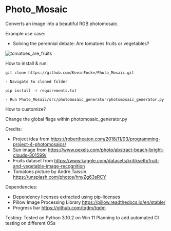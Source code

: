 # Photo_Mosaic

Converts an image into a beautiful RGB photomosaic. 

Example use case:

- Solving the perennial debate: Are tomatoes fruits or vegetables?

![tomatoes_are_fruits](https://user-images.githubusercontent.com/19843342/159955932-ea7d4854-1b9e-4303-a9d8-ae1577fafed3.jpg)

How to install & run:

    git clone https://github.com/KevinFocke/Photo_Mosaic.git
    
    - Navigate to cloned folder

    pip install -r requirements.txt

    - Run Photo_Mosaic/src/photomosaic_generator/photomosaic_generator.py


How to customize? 

Change the global flags within photomosaic_generator.py

Credits:

- Project idea from https://robertheaton.com/2018/11/03/programming-project-4-photomosaics/
- Sun image from https://www.pexels.com/photo/abstract-beach-bright-clouds-301599/ 
- Fruits dataset from https://www.kaggle.com/datasets/kritikseth/fruit-and-vegetable-image-recognition
- Tomatoes picture by Andre Taissin https://unsplash.com/photos/hnyZg63sRCY

Dependencies:
- Dependency licenses extracted using pip-licenses
- Pillow Image Processing Library https://pillow.readthedocs.io/en/stable/
- Progress bar https://github.com/tqdm/tqdm

Testing:
Tested on Python 3.10.2 on Win 11
Planning to add automated CI testing on different OSs




